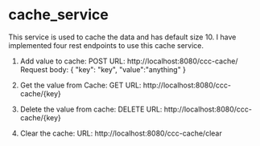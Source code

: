 # cache_service
This service is used to cache the data and has default size 10.
I have implemented four rest endpoints to use this cache service.
1. Add value to cache: POST
URL: http://localhost:8080/ccc-cache/
Request body:
{
	"key": "key",
	"value":"anything"
}

2. Get the value from Cache: GET
URL: http://localhost:8080/ccc-cache/{key}

3. Delete the value from cache: DELETE
URL: http://localhost:8080/ccc-cache/{key}

4. Clear the cache: 
URL: http://localhost:8080/ccc-cache/clear